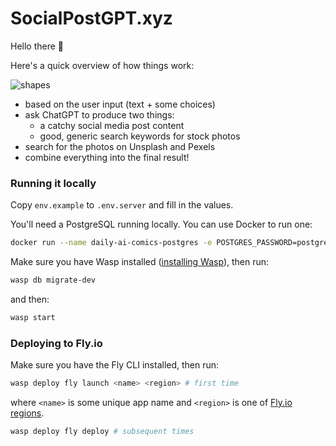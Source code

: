 # SocialPostGPT.xyz

Hello there 👋

Here's a quick overview of how things work:

![shapes](https://user-images.githubusercontent.com/2223680/228483785-61cca62a-9161-4c9c-a751-9e7f44645b1a.png)

- based on the user input (text + some choices)
- ask ChatGPT to produce two things:
  - a catchy social media post content
  - good, generic search keywords for stock photos
- search for the photos on Unsplash and Pexels
- combine everything into the final result!

### Running it locally

Copy `env.example` to `.env.server` and fill in the values.

You'll need a PostgreSQL running locally. You can use Docker to run one:

```bash
docker run --name daily-ai-comics-postgres -e POSTGRES_PASSWORD=postgres -p 5432:5432 -d postgres
```

Make sure you have Wasp installed ([installing Wasp](https://wasp-lang.dev/docs#2-installation)), then run:

```bash
wasp db migrate-dev
```

and then:

```bash
wasp start
```

### Deploying to Fly.io

Make sure you have the Fly CLI installed, then run:

```bash
wasp deploy fly launch <name> <region> # first time
```

where `<name>` is some unique app name and `<region>` is one of [Fly.io regions](https://fly.io/docs/reference/regions/).

```bash
wasp deploy fly deploy # subsequent times
```
